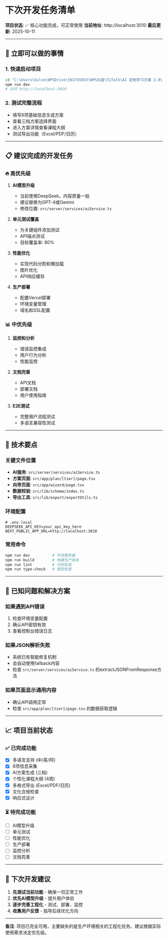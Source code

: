 # 下次开发任务清单

**项目状态**: ✅ 核心功能完成，可正常使用
**当前地址**: http://localhost:3010
**最后更新**: 2025-10-11

---

## 🚀 立即可以做的事情

### 1. 快速启动项目
```bash
cd "C:\Users\kulso\WPSDrive\563745033\WPS云盘\51Talk\AI 定制学习方案 2.0\ai-learning-plan"
npm run dev
# 访问 http://localhost:3010
```

### 2. 测试完整流程
- 填写6项基础信息生成方案
- 查看三档方案选择界面
- 进入方案详情查看课程大纲
- 测试导出功能（Excel/PDF/日历）

---

## 📋 建议完成的开发任务

### 🔥 高优先级
1. **AI模型升级**
   - 当前使用DeepSeek，内容质量一般
   - 建议替换为GPT-4或Gemini
   - 修改位置: `src/server/services/aiService.ts`

2. **单元测试覆盖**
   - 为关键组件添加测试
   - API端点测试
   - 目标覆盖率: 80%

3. **性能优化**
   - 实现代码分割和懒加载
   - 图片优化
   - API响应缓存

4. **生产部署**
   - 配置Vercel部署
   - 环境变量管理
   - 域名和SSL配置

### 📊 中优先级
1. **监控和分析**
   - 错误监控集成
   - 用户行为分析
   - 性能监控

2. **文档完善**
   - API文档
   - 部署文档
   - 用户使用指南

3. **E2E测试**
   - 完整用户流程测试
   - 多语言兼容性测试

---

## 🔧 技术要点

### 关键文件位置
- **AI服务**: `src/server/services/aiService.ts`
- **方案页面**: `src/app/plan/[tier]/page.tsx`
- **向导页面**: `src/app/wizard/page.tsx`
- **数据校验**: `src/lib/schema/index.ts`
- **导出工具**: `src/lib/export/exportUtils.ts`

### 环境配置
```env
# .env.local
DEEPSEEK_API_KEY=your_api_key_here
NEXT_PUBLIC_APP_URL=http://localhost:3010
```

### 常用命令
```bash
npm run dev          # 开发服务器
npm run build        # 构建生产版本
npm run lint         # 代码检查
npm run type-check   # 类型检查
```

---

## 🐛 已知问题和解决方案

### 如果遇到API错误
1. 检查环境变量配置
2. 确认API密钥有效
3. 查看控制台错误日志

### 如果JSON解析失败
- 系统已有智能修复机制
- 会自动使用fallback内容
- 检查 `src/server/services/aiService.ts` 的extractJSONFromResponse方法

### 如果页面显示通用内容
- 确认API调用正常
- 检查 `src/app/plan/[tier]/page.tsx` 的数据获取逻辑

---

## 📈 项目当前状态

### ✅ 已完成功能
- [x] 多语言支持 (中/英/阿)
- [x] 6项信息采集
- [x] AI方案生成 (三档)
- [x] 个性化课程大纲 (4周)
- [x] 多格式导出 (Excel/PDF/日历)
- [x] 文化合规检查
- [x] 响应式设计

### ⏳ 待完成功能
- [ ] AI模型升级
- [ ] 单元测试
- [ ] 性能优化
- [ ] 生产部署
- [ ] 监控分析
- [ ] 文档完善

---

## 🎯 下次开发建议

1. **先测试当前功能** - 确保一切正常工作
2. **优先AI模型升级** - 提升用户体验
3. **逐步完善工程化** - 测试、部署、监控
4. **收集用户反馈** - 指导后续优化方向

---

**备注**: 项目已完全可用，主要缺失的是生产环境相关的工程化任务。建议根据实际使用需求决定优先级。